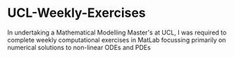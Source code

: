 # UCL-Weekly-Exercises
In undertaking a Mathematical Modelling Master's at UCL, I was required to complete weekly computational exercises in MatLab focussing primarily on numerical solutions to non-linear ODEs and PDEs
